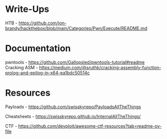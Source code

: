 # Write-Ups
HTB - https://github.com/jon-brandy/hackthebox/blob/main/Categories/Pwn/Execute/README.md

# Documentation
pwntools - https://github.com/Gallopsled/pwntools-tutorial#readme
Cracking ASM - https://medium.com/@sruthk/cracking-assembly-function-prolog-and-epilog-in-x64-ea1bdc50514c

# Resources
Payloads - https://github.com/swisskyrepo/PayloadsAllTheThings

Cheatsheets - https://swisskyrepo.github.io/InternalAllTheThings/

CTF - https://github.com/devploit/awesome-ctf-resources?tab=readme-ov-file
